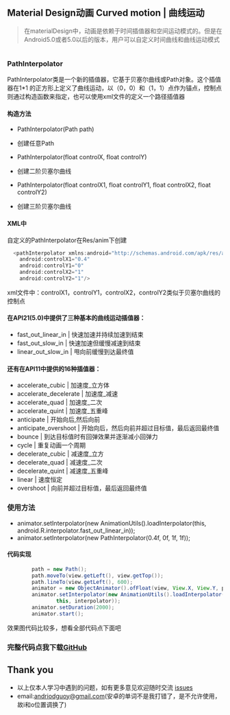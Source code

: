 ## Material Design动画 Curved motion | 曲线运动

> 在materialDesign中，动画是依赖于时间插值器和空间运动模式的。但是在Android5.0或者5.0以后的版本，用户可以自定义时间曲线和曲线运动模式

![]()

### PathInterpolator

PathInterpolator类是一个新的插值器，它基于贝塞尔曲线或Path对象。这个插值器在1*1 的正方形上定义了曲线运动，以（0，0）和（1，1）点作为锚点，控制点则通过构造函数来指定，也可以使用xml文件的定义一个路径插值器

#### 构造方法

- PathInterpolator(Path path)

- 创建任意Path

- PathInterpolator(float controlX, float controlY)

- 创建二阶贝塞尔曲线

- PathInterpolator(float controlX1, float controlY1, float controlX2, float controlY2)

- 创建三阶贝塞尔曲线

#### XML中

自定义的PathInterpolator在Res/anim下创建

```java
  <pathInterpolator xmlns:android="http://schemas.android.com/apk/res/android"
    android:controlX1="0.4"
    android:controlY1="0"
    android:controlX2="1"
    android:controlY2="1"/>
```

xml文件中：controlX1，controlY1，controlX2，controlY2类似于贝塞尔曲线的控制点

#### 在API21(5.0)中提供了三种基本的曲线运动插值器：

- fast_out_linear_in | 快速加速并持续加速到结束
- fast_out_slow_in | 快速加速但缓慢减速到结束
- linear_out_slow_in | 甩向前缓慢到达最终值

#### 还有在API11中提供的16种插值器：

- accelerate_cubic | 加速度_立方体
- accelerate_decelerate | 加速度_减速
- accelerate_quad | 加速度_二次
- accelerate_quint | 加速度_五重峰
- anticipate | 开始向后,然后向前
- anticipate_overshoot | 开始向后，然后向前并超过目标值，最后返回最终值
- bounce | 到达目标值时有回弹效果并逐渐减小回弹力
- cycle | 重复动画一个周期
- decelerate_cubic | 减速度_立方
- decelerate_quad | 减速度_二次
- decelerate_quint | 减速度_五重峰
- linear | 速度恒定
- overshoot | 向前并超过目标值，最后返回最终值

### 使用方法

- animator.setInterpolator(new AnimationUtils().loadInterpolator(this, android.R.interpolator.fast_out_linear_in));
- animator.setInterpolator(new PathInterpolator(0.4f, 0f, 1f, 1f));

#### 代码实现

```java
        path = new Path();
        path.moveTo(view.getLeft(), view.getTop());
        path.lineTo(view.getLeft(), 600);
        animator = new ObjectAnimator().ofFloat(view, View.X, View.Y, path);
        animator.setInterpolator(new AnimationUtils().loadInterpolator(
                this, interpolator));
        animator.setDuration(2000);
        animator.start();
```

效果图代码比较多，想看全部代码点下面吧

### 完整代码点我下载[GitHub](https://github.com/CoderGuoy/Coder)

## Thank you

- 以上仅本人学习中遇到的问题，如有更多意见欢迎随时交流 [issues](https://github.com/CoderGuoy/MetalDesign/issues/1)
- email:andriodguoy@gmail.com(安卓的单词不是我打错了，是不允许使用，故i和o位置调换了)
